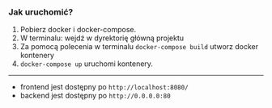### Jak uruchomić?
 1. Pobierz docker i docker-compose.
 2. W terminalu: wejdź w dyrektorię główną projektu
 3. Za pomocą polecenia w terminalu `docker-compose build` utworz docker kontenery
 4. `docker-compose up` uruchomi kontenery.

---

- frontend jest dostępny po `http://localhost:8080/`
- backend jest dostępny po `http://0.0.0.0:80`


